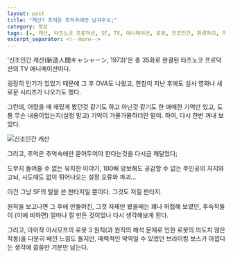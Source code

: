```yaml
---
layout: post
title: "캐산? 추억은 추억속에만 남겨두오;"
category: 영상
tags: [★, 캐산, 타츠노코 프로덕션, SF, TV, 애니메이션, 로봇, 인조인간, 환경파괴, 까는리뷰]
excerpt_separator: <!--more-->
---
```


'신조인간 캐산(新造人間キャシャーン, 1973)'은 총 35화로 완결된 타츠노코 프로덕션의 TV 애니메이션이다.
<!--more-->
굉장히 인기가 있었기 때문에 그 후 OVA도 나왔고, 한참이 지난 후에도 실사 영화나 새로운 시리즈가 나오기도 했다.

그런데, 어렸을 때 재밌게 봤던것 같기도 하고 아닌것 같기도 한 애매한 기억만 있고, 도통 무슨 내용이었는지(설정 말고) 기억이 가물가물하더란 말야.
하여, 다시 한번 꺼내 보았다.

![신조인간 캐산](https://lh5.googleusercontent.com/-X-ozPZ2gH_o/VMJm2l2kP6I/AAAAAAAAOlQ/P69HWkmnEMY/s0/casshan-1973.jpg "만능 변신 로봇개와 달밤의 백조 로봇이 가장 인상에 남는 작품이다.")

그리고, 추억은 추억속에만 묻어두어야 한다는것을 다시금 깨달았다;

도무지 들어줄 수 없는 유치한 이야기,
100배 양보해도 공감할 수 없는 주인공의 처지와 고뇌,
시도때도 없이 튀어나오는 설정 오류와 파괴...

이건 그냥 SF의 탈을 쓴 판타지일 뿐이다.
그것도 저질 판타지.

원작을 보고나면 그 후에 만들어진, 그것 자체만 봤을때는 꽤나 허접해 보였던, 후속작들이 (이에 비하면) 얼마나 잘 만든 것이었나 다시 생각해보게 된다.

그리고, 아이작 아시모프의 로봇 3 원칙(과 원칙의 해석 문제로 인한 로봇의 의도치 않은 작동)을 다분히 배낀 느낌도 들지만, 매력적인 악역일 수 있었던 브라이킹 보스가 아깝다는 생각에 씁쓸만 기분만 남는다.
